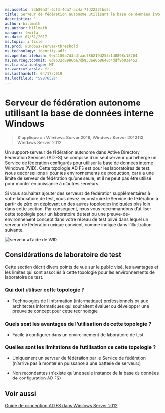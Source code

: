 ```yaml
---
ms.assetid: 33b80a3f-67f3-4da7-ac4a-7fd2232fbd5d
title: Serveur de fédération autonome utilisant la base de données interne Windows
description: ''
author: billmath
ms.author: billmath
manager: femila
ms.date: 05/31/2017
ms.topic: article
ms.prod: windows-server-threshold
ms.technology: identity-adfs
ms.openlocfilehash: 9ec4150a7d3adfaac786219d253e1d0898c18204
ms.sourcegitcommit: 0d0b32c8986ba7db9536e0b8648d4ddf9b03e452
ms.translationtype: MT
ms.contentlocale: fr-FR
ms.lasthandoff: 04/17/2019
ms.locfileid: "59876520"
---
```

# <a name="stand-alone-federation-server-using-wid"></a>Serveur de fédération autonome utilisant la base de données interne Windows

>S'applique à : Windows Server 2016, Windows Server 2012 R2, Windows Server 2012

Un support\-serveur de fédération autonome dans Active Directory Federation Services \(AD FS\) se compose d’un seul serveur qui héberge un Service de fédération configurés pour utiliser la base de données interne Windows \(WID\). Cette topologie AD FS est pour les laboratoires de test. Nous déconseillons il pour les environnements de production, car il a une limite de serveur de fédération qu’une seule, et il ne peut pas être utilisé pour monter en puissance à d’autres serveurs.  
  
Si vous souhaitez ajouter des serveurs de fédération supplémentaires à votre laboratoire de test, vous devez reconstruire le Service de fédération à partir de zéro en déployant un des autres topologies indiquées plus loin dans cette section. Par conséquent, nous vous recommandons d’utiliser cette topologie pour un laboratoire de test ou une preuve\-de\-environnement concept dans votre réseau de test privé dans lequel un serveur de fédération unique convient, comme indiqué dans l’illustration suivante.  
  
![serveur à l’aide de WID](media/FedServerWID.gif)  
  
## <a name="test-lab-considerations"></a>Considérations de laboratoire de test  
Cette section décrit divers points de vue sur le public visé, les avantages et les limites qui sont associés à cette topologie pour les environnements de laboratoire de test.  
  
### <a name="who-should-use-this-topology"></a>Qui doit utiliser cette topologie ?  
  
-   Technologies de l’information \(informatique\) professionnels ou aux architectes informatiques qui souhaitent évaluer ou développer une preuve de concept pour cette technologie  
  
### <a name="what-are-the-benefits-of-using-this-topology"></a>Quels sont les avantages de l’utilisation de cette topologie ?  
  
-   Facile à configurer dans un environnement de laboratoire de test  
  
### <a name="what-are-the-limitations-of-using-this-topology"></a>Quelles sont les limitations de l’utilisation de cette topologie ?  
  
-   Uniquement un serveur de fédération par le Service de fédération \(n’arrive pas à monter en puissance à une batterie de serveurs\)  
  
-   Non redondantes \(n'existe qu’une seule instance de la base de données de configuration AD FS\)  
  

## <a name="see-also"></a>Voir aussi
[Guide de conception AD FS dans Windows Server 2012](AD-FS-Design-Guide-in-Windows-Server-2012.md)
